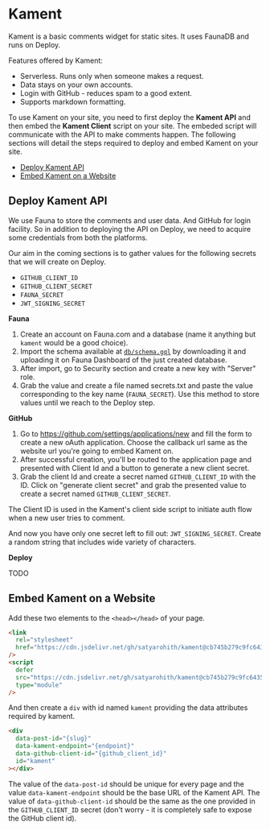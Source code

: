 # Kament

Kament is a basic comments widget for static sites. It uses FaunaDB and runs
on Deploy.

Features offered by Kament:

- Serverless. Runs only when someone makes a request.
- Data stays on your own accounts.
- Login with GitHub - reduces spam to a good extent.
- Supports markdown formatting.

To use Kament on your site, you need to first deploy the **Kament API** and then
embed the **Kament Client** script on your site. The embeded script will
communicate with the API to make comments happen. The following sections will
detail the steps required to deploy and embed Kament on your site.

- [Deploy Kament API](#deploy-kament-api)
- [Embed Kament on a Website](#embed-kament-on-a-website)

## Deploy Kament API

We use Fauna to store the comments and user data. And GitHub for login facility.
So in addition to deploying the API on Deploy, we need to acquire some
credentials from both the platforms.

Our aim in the coming sections is to gather values for the following secrets
that we will create on Deploy.

- `GITHUB_CLIENT_ID`
- `GITHUB_CLIENT_SECRET`
- `FAUNA_SECRET`
- `JWT_SIGNING_SECRET`

**Fauna**

1. Create an account on Fauna.com and a database (name it anything but `kament`
   would be a good choice).
2. Import the schema available at [`db/schema.gql`](db/schema.gql) by
   downloading it and uploading it on Fauna Dashboard of the just created
   database.
3. After import, go to Security section and create a new key with "Server" role.
4. Grab the value and create a file named secrets.txt and paste the value
   corresponding to the key name (`FAUNA_SECRET`). Use this method to store
   values until we reach to the Deploy step.

<!-- 4. Copy the secret and create a secret named `FAUNA_SECRET` in  -->

**GitHub**

1. Go to https://github.com/settings/applications/new and fill the form to
   create a new oAuth application. Choose the callback url same as the website
   url you're going to embed Kament on.
2. After successful creation, you'll be routed to the application page and
   presented with Client Id and a button to generate a new client secret.
3. Grab the client Id and create a secret named `GITHUB_CLIENT_ID` with the ID.
   Click on "generate client secret" and grab the presented value to create a
   secret named `GITHUB_CLIENT_SECRET`.

The Client ID is used in the Kament's client side script to initiate auth flow
when a new user tries to comment.

And now you have only one secret left to fill out: `JWT_SIGNING_SECRET`. Create
a random string that includes wide variety of characters.

**Deploy**

TODO

## Embed Kament on a Website

Add these two elements to the `<head></head>` of your page.

```html
<link
  rel="stylesheet"
  href="https://cdn.jsdelivr.net/gh/satyarohith/kament@cb745b279c9fc64359c00c198b45eb129f2933d9/client/dist/kament.css"
/>
<script
  defer
  src="https://cdn.jsdelivr.net/gh/satyarohith/kament@cb745b279c9fc64359c00c198b45eb129f2933d9/client/dist/kament.js"
  type="module"
/>
```

And then create a `div` with id named `kament` providing the data attributes
required by kament.

```html
<div
  data-post-id="{slug}"
  data-kament-endpoint="{endpoint}"
  data-github-client-id="{github_client_id}"
  id="kament"
></div>
```

The value of the `data-post-id` should be unique for every page and the value
`data-kament-endpoint` should be the base URL of the Kament API. The value of
`data-github-client-id` should be the same as the one provided in the
`GITHUB_CLIENT_ID` secret (don't worry - it is completely safe to expose the
GitHub client id).
